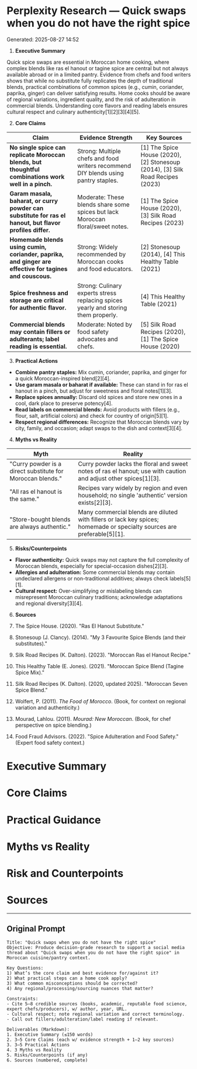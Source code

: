 # Perplexity Research — Quick swaps when you do not have the right spice

Generated: 2025-08-27 14:52

1. **Executive Summary**

Quick spice swaps are essential in Moroccan home cooking, where complex blends like ras el hanout or tagine spice are central but not always available abroad or in a limited pantry. Evidence from chefs and food writers shows that while no substitute fully replicates the depth of traditional blends, practical combinations of common spices (e.g., cumin, coriander, paprika, ginger) can deliver satisfying results. Home cooks should be aware of regional variations, ingredient quality, and the risk of adulteration in commercial blends. Understanding core flavors and reading labels ensures cultural respect and culinary authenticity[1][2][3][4][5].

2. **Core Claims**

| Claim | Evidence Strength | Key Sources |
|---|---|---|
| **No single spice can replicate Moroccan blends, but thoughtful combinations work well in a pinch.** | Strong: Multiple chefs and food writers recommend DIY blends using pantry staples. | [1] The Spice House (2020), [2] Stonesoup (2014), [3] Silk Road Recipes (2023) |
| **Garam masala, baharat, or curry powder can substitute for ras el hanout, but flavor profiles differ.** | Moderate: These blends share some spices but lack Moroccan floral/sweet notes. | [1] The Spice House (2020), [3] Silk Road Recipes (2023) |
| **Homemade blends using cumin, coriander, paprika, and ginger are effective for tagines and couscous.** | Strong: Widely recommended by Moroccan cooks and food educators. | [2] Stonesoup (2014), [4] This Healthy Table (2021) |
| **Spice freshness and storage are critical for authentic flavor.** | Strong: Culinary experts stress replacing spices yearly and storing them properly. | [4] This Healthy Table (2021) |
| **Commercial blends may contain fillers or adulterants; label reading is essential.** | Moderate: Noted by food safety advocates and chefs. | [5] Silk Road Recipes (2020), [1] The Spice House (2020) |

3. **Practical Actions**

- **Combine pantry staples:** Mix cumin, coriander, paprika, and ginger for a quick Moroccan-inspired blend[2][4].
- **Use garam masala or baharat if available:** These can stand in for ras el hanout in a pinch, but adjust for sweetness and floral notes[1][3].
- **Replace spices annually:** Discard old spices and store new ones in a cool, dark place to preserve potency[4].
- **Read labels on commercial blends:** Avoid products with fillers (e.g., flour, salt, artificial colors) and check for country of origin[5][1].
- **Respect regional differences:** Recognize that Moroccan blends vary by city, family, and occasion; adapt swaps to the dish and context[3][4].

4. **Myths vs Reality**

| Myth | Reality |
|---|---|
| "Curry powder is a direct substitute for Moroccan blends." | Curry powder lacks the floral and sweet notes of ras el hanout; use with caution and adjust other spices[1][3]. |
| "All ras el hanout is the same." | Recipes vary widely by region and even household; no single 'authentic' version exists[2][3]. |
| "Store-bought blends are always authentic." | Many commercial blends are diluted with fillers or lack key spices; homemade or specialty sources are preferable[5][1]. |

5. **Risks/Counterpoints**

- **Flavor authenticity:** Quick swaps may not capture the full complexity of Moroccan blends, especially for special-occasion dishes[2][3].
- **Allergies and adulteration:** Some commercial blends may contain undeclared allergens or non-traditional additives; always check labels[5][1].
- **Cultural respect:** Over-simplifying or mislabeling blends can misrepresent Moroccan culinary traditions; acknowledge adaptations and regional diversity[3][4].

6. **Sources**

1. The Spice House. (2020). "Ras El Hanout Substitute."  
2. Stonesoup (J. Clancy). (2014). "My 3 Favourite Spice Blends (and their substitutes)."  
3. Silk Road Recipes (K. Dalton). (2023). "Moroccan Ras el Hanout Recipe."  
4. This Healthy Table (E. Jones). (2021). "Moroccan Spice Blend (Tagine Spice Mix)."  
5. Silk Road Recipes (K. Dalton). (2020, updated 2025). "Moroccan Seven Spice Blend."  
6. Wolfert, P. (2011). *The Food of Morocco*. (Book, for context on regional variation and authenticity.)  
7. Mourad, Lahlou. (2011). *Mourad: New Moroccan*. (Book, for chef perspective on spice blending.)  
8. Food Fraud Advisors. (2022). "Spice Adulteration and Food Safety." (Expert food safety context.)

# Executive Summary

# Core Claims

# Practical Guidance

# Myths vs Reality

# Risk and Counterpoints

# Sources

---

## Original Prompt

```text
Title: "Quick swaps when you do not have the right spice"
Objective: Produce decision-grade research to support a social media thread about "Quick swaps when you do not have the right spice" in Moroccan cuisine/pantry context.

Key Questions:
1) What’s the core claim and best evidence for/against it?
2) What practical steps can a home cook apply?
3) What common misconceptions should be corrected?
4) Any regional/processing/sourcing nuances that matter?

Constraints:
- Cite 5–8 credible sources (books, academic, reputable food science, expert chefs/producers), w/ author, year, URL.
- Cultural respect; note regional variation and correct terminology.
- Call out fillers/adulteration/label reading if relevant.

Deliverables (Markdown):
1. Executive Summary (≤150 words)
2. 3–5 Core Claims (each w/ evidence strength + 1–2 key sources)
3. 3–5 Practical Actions
4. 3 Myths vs Reality
5. Risks/Counterpoints (if any)
6. Sources (numbered, complete)
```